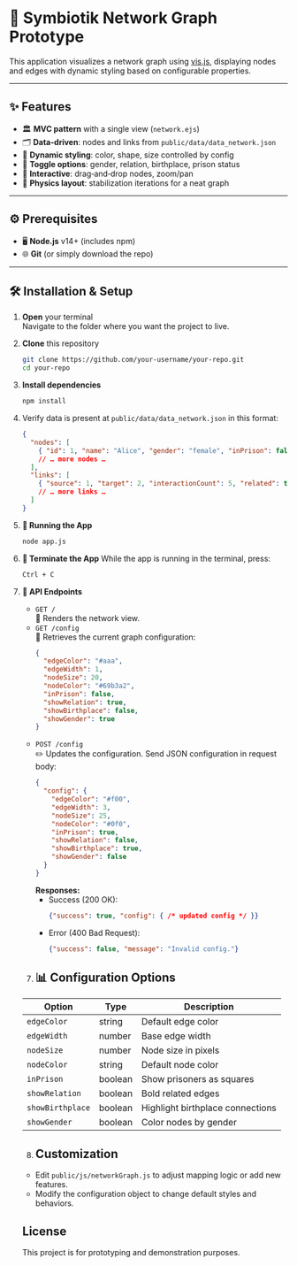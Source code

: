 # 🔗 Symbiotik Network Graph Prototype

This application visualizes a network graph using [vis.js](https://visjs.org/), displaying nodes and edges with dynamic styling based on configurable properties.

---

## ✨ Features

- 🏛️ **MVC pattern** with a single view (`network.ejs`)  
- 🗂️ **Data‑driven**: nodes and links from `public/data/data_network.json`  
- 🎨 **Dynamic styling**: color, shape, size controlled by config  
- 🔄 **Toggle options**: gender, relation, birthplace, prison status  
- 🤝 **Interactive**: drag‑and‑drop nodes, zoom/pan  
- 📐 **Physics layout**: stabilization iterations for a neat graph  

---

## ⚙️ Prerequisites

- 🖥️ **Node.js** v14+ (includes npm)  
- 🌐 **Git** (or simply download the repo)

---

## 🛠️ Installation & Setup

1. **Open** your terminal  
   Navigate to the folder where you want the project to live.

2. **Clone** this repository  
   ```bash
   git clone https://github.com/your-username/your-repo.git
   cd your-repo

3. **Install dependencies** 
   ```bash
   npm install

4. Verify data is present at `public/data/data_network.json` in this format:

   ```json
   {
     "nodes": [
       { "id": 1, "name": "Alice", "gender": "female", "inPrison": false }
       // … more nodes …
     ],
     "links": [
       { "source": 1, "target": 2, "interactionCount": 5, "related": true, "birthplace": false }
       // … more links …
     ]
   }

5. **🚀 Running the App** 
   ```bash
   node app.js
   
6. **🛑 Terminate the App**
   While the app is running in the terminal, press:
   ```bash
   Ctrl + C

6. **🔗 API Endpoints**  
   - `GET /`  
     📄 Renders the network view.  
   - `GET /config`  
     🔧 Retrieves the current graph configuration:  
     ```json
     {
       "edgeColor": "#aaa",
       "edgeWidth": 1,
       "nodeSize": 20,
       "nodeColor": "#69b3a2",
       "inPrison": false,
       "showRelation": true,
       "showBirthplace": false,
       "showGender": true
     }
     ```
   - `POST /config`  
     ✏️ Updates the configuration. Send JSON configuration in request body:  
     ```json
     {
       "config": {
         "edgeColor": "#f00",
         "edgeWidth": 3,
         "nodeSize": 25,
         "nodeColor": "#0f0",
         "inPrison": true,
         "showRelation": false,
         "showBirthplace": true,
         "showGender": false
       }
     }
     ```
     **Responses:**  
     - Success (200 OK):  
       ```json
       {"success": true, "config": { /* updated config */ }}
       ```  
     - Error (400 Bad Request):  
       ```json
       {"success": false, "message": "Invalid config."}
       ```
    7. ## 📊 Configuration Options

    | Option         | Type    | Description                        |
    |----------------|---------|------------------------------------|
    | `edgeColor`    | string  | Default edge color                 |
    | `edgeWidth`    | number  | Base edge width                    |
    | `nodeSize`     | number  | Node size in pixels                |
    | `nodeColor`    | string  | Default node color                 |
    | `inPrison`     | boolean | Show prisoners as squares          |
    | `showRelation` | boolean | Bold related edges                 |
    | `showBirthplace`| boolean | Highlight birthplace connections  |
    | `showGender`   | boolean | Color nodes by gender              |

    8. ## Customization

    - Edit `public/js/networkGraph.js` to adjust mapping logic or add new features.
    - Modify the configuration object to change default styles and behaviors.

    ## License

    This project is for prototyping and demonstration purposes.
